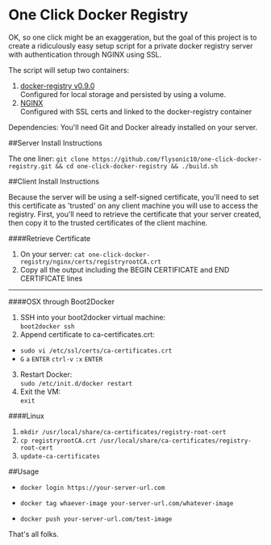 One Click Docker Registry
=====================

OK, so one click might be an exaggeration, but the goal of this project is to create a ridiculously easy setup script for a private docker registry server with authentication through NGINX using SSL.

The script will setup two containers:
1. [docker-registry v0.9.0](https://registry.hub.docker.com/_/registry/)  
  Configured for local storage and persisted by using a volume.
2. [NGINX](https://registry.hub.docker.com/_/nginx/)  
  Configured with SSL certs and linked to the docker-registry container

Dependencies: You'll need Git and Docker already installed on your server.

##Server Install Instructions

The one liner:
`git clone https://github.com/flysonic10/one-click-docker-registry.git && cd one-click-docker-registry && ./build.sh`

##Client Install Instructions

Because the server will be using a self-signed certificate, you'll need to set this certificate as 'trusted' on any client machine you will use to access the registry. First, you'll need to retrieve the certificate that your server created, then copy it to the trusted certificates of the client machine.

####Retrieve Certificate
1. On your server: `cat one-click-docker-registry/nginx/certs/registryrootCA.crt`
2. Copy all the output including the BEGIN CERTIFICATE and END CERTIFICATE lines

--------

####OSX through Boot2Docker
1. SSH into your boot2docker virtual machine:  
  `boot2docker ssh`  
2. Append certificate to ca-certificates.crt:  
  - `sudo vi /etc/ssl/certs/ca-certificates.crt`
  - `G` `a` `ENTER` `ctrl-v` `:x` `ENTER`
3. Restart Docker:  
  `sudo /etc/init.d/docker restart`
4. Exit the VM:  
  `exit`



####Linux
1. `mkdir /usr/local/share/ca-certificates/registry-root-cert`
2. `cp registryrootCA.crt /usr/local/share/ca-certificates/registry-root-cert`
3. `update-ca-certificates`

##Usage

- `docker login https://your-server-url.com`

- `docker tag whaever-image your-server-url.com/whatever-image`

- `docker push your-server-url.com/test-image`



That's all folks.
